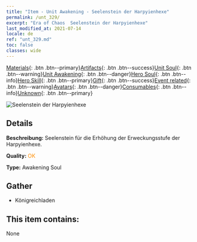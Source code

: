 ```yaml
---
title: "Item - Unit Awakening - Seelenstein der Harpyienhexe"
permalink: /unt_329/
excerpt: "Era of Chaos  Seelenstein der Harpyienhexe"
last_modified_at: 2021-07-14
locale: de
ref: "unt_329.md"
toc: false
classes: wide
---
```

 [Materials](/ItemsDE/){: .btn .btn--primary}[Artifacts](/ItemsDE/Artifacts/){: .btn .btn--success}[Unit Soul](/ItemsDE/UnitSoul/){: .btn .btn--warning}[Unit Awakening](/ItemsDE/UnitAwakening/){: .btn .btn--danger}[Hero Soul](/ItemsDE/HeroSoul/){: .btn .btn--info}[Hero Skill](/ItemsDE/HeroSkill/){: .btn .btn--primary}[Gift](/ItemsDE/Gift/){: .btn .btn--success}[Event related](/ItemsDE/Events/){: .btn .btn--warning}[Avatars](/ItemsDE/Avatars/){: .btn .btn--danger}[Consumables](/ItemsDE/Consumables/){: .btn .btn--info}[Unknown](/ItemsDE/Unknown/){: .btn .btn--primary}

 ![Seelenstein der Harpyienhexe](/images/u/tia_yingshenren.jpg)

## Details
 **Beschreibung:** Seelenstein für die Erhöhung der Erweckungsstufe der Harpyienhexe.

 **Quality:** <span style="color: #FF8C00">OK</span>

 **Type:** Awakening Soul

## Gather

*    Königreichladen 

## This item contains:

  None

